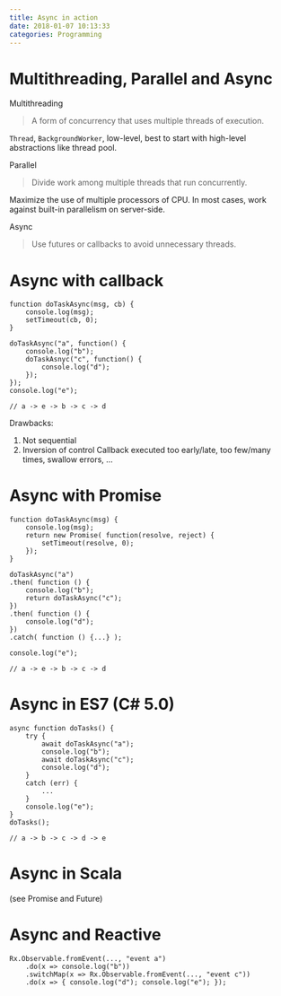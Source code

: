 ```yaml
---
title: Async in action
date: 2018-01-07 10:13:33
categories: Programming
---
```


# Multithreading, Parallel and Async

Multithreading
> A form of concurrency that uses multiple threads of execution. 

`Thread`, `BackgroundWorker`, low-level, best to start with high-level abstractions like thread pool.

Parallel
> Divide work among multiple threads that run concurrently.

Maximize the use of multiple processors of CPU. In most cases, work against built-in parallelism on server-side.

Async
> Use futures or callbacks to avoid unnecessary threads.

# Async with callback

```
function doTaskAsync(msg, cb) {
	console.log(msg);
	setTimeout(cb, 0);
}

doTaskAsync("a", function() {
	console.log("b");
	doTaskAsnyc("c", function() {
		console.log("d");
	});
});
console.log("e");

// a -> e -> b -> c -> d
```

Drawbacks:
1. Not sequential
2. Inversion of control
Callback executed too early/late, too few/many times, swallow errors, ...

# Async with Promise

```
function doTaskAsync(msg) {
	console.log(msg);
	return new Promise( function(resolve, reject) {
		setTimeout(resolve, 0);		
	});
}

doTaskAsync("a")
.then( function () {
	console.log("b");
	return doTaskAsync("c");
})
.then( function () {
	console.log("d");
})
.catch( function () {...} );

console.log("e");

// a -> e -> b -> c -> d 
```

# Async in ES7 (C# 5.0)

```
async function doTasks() {
	try {
		await doTaskAsync("a");
		console.log("b");
		await doTaskAsync("c");
		console.log("d");
	}
	catch (err) {
		...
	}
	console.log("e");
}
doTasks();

// a -> b -> c -> d -> e

```

# Async in Scala 

(see Promise and Future)

# Async and Reactive

```
Rx.Observable.fromEvent(..., "event a")
	.do(x => console.log("b"))
	.switchMap(x => Rx.Observable.fromEvent(..., "event c"))
	.do(x => { console.log("d"); console.log("e"); }); 
```

